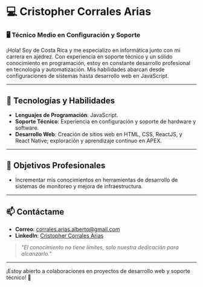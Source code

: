 # 💻 Cristopher Corrales Arias

### 🖥️ Técnico Medio en Configuración y Soporte

¡Hola! Soy de Costa Rica y me especializo en informática junto con mi carrera en ajedrez. Con experiencia en soporte técnico y un sólido conocimiento en programación, estoy en constante desarrollo profesional en tecnología y automatización. Mis habilidades abarcan desde configuraciones de sistemas hasta desarrollo web en JavaScript.

---

## 🔧 Tecnologías y Habilidades

- **Lenguajes de Programación**: JavaScript.
- **Soporte Técnico**: Experiencia en configuración y soporte de hardware y software.
- **Desarrollo Web**: Creación de sitios web en HTML, CSS, ReactJS, y React Native; exploración y aprendizaje continuo en APEX.

---

## 🎯 Objetivos Profesionales

- Incrementar mis conocimientos en herramientas de desarrollo de sistemas de monitoreo y mejora de infraestructura.

---

## 📫 Contáctame

- **Correo**: [corrales.arias.alberto@gmail.com](mailto:corrales.arias.alberto@gmail.com)
- **LinkedIn**: [Cristopher Corrales Arias](https://www.linkedin.com/in/cristopher-alberto-corrales-arias-a3ab72280/)

> _"El conocimiento no tiene límites, solo nuestra dedicación para alcanzarlo."_

---

¡Estoy abierto a colaboraciones en proyectos de desarrollo web y soporte técnico! 🚀
